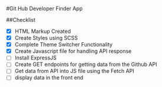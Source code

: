 #Git Hub Developer Finder App

##Checklist
- [x] HTML Markup Created
- [x] Create Styles using SCSS
- [x] Complete Theme Switcher Functionality 
- [x] Create Javascript file for handling API response
- [ ] Install ExpressJS 
- [ ] Create GET endpoints for getting data from the Github API 
- [ ] Get data from API into JS file using the Fetch API 
- [ ] display data in the front end